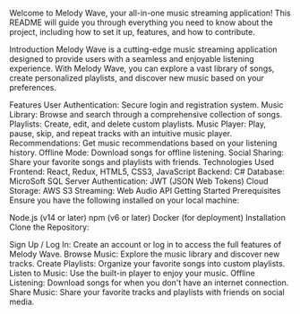 Welcome to Melody Wave, your all-in-one music streaming application! This README will guide you through everything you need to know about the project, including how to set it up, features, and how to contribute.

Introduction
Melody Wave is a cutting-edge music streaming application designed to provide users with a seamless and enjoyable listening experience. With Melody Wave, you can explore a vast library of songs, create personalized playlists, and discover new music based on your preferences.

Features
User Authentication: Secure login and registration system.
Music Library: Browse and search through a comprehensive collection of songs.
Playlists: Create, edit, and delete custom playlists.
Music Player: Play, pause, skip, and repeat tracks with an intuitive music player.
Recommendations: Get music recommendations based on your listening history.
Offline Mode: Download songs for offline listening.
Social Sharing: Share your favorite songs and playlists with friends.
Technologies Used
Frontend: React, Redux, HTML5, CSS3, JavaScript
Backend: C#
Database: MicroSoft SQL Server
Authentication: JWT (JSON Web Tokens)
Cloud Storage: AWS S3
Streaming: Web Audio API
Getting Started
Prerequisites
Ensure you have the following installed on your local machine:

Node.js (v14 or later)
npm (v6 or later)
Docker (for deployment)
Installation
Clone the Repository:

Sign Up / Log In: Create an account or log in to access the full features of Melody Wave.
Browse Music: Explore the music library and discover new tracks.
Create Playlists: Organize your favorite songs into custom playlists.
Listen to Music: Use the built-in player to enjoy your music.
Offline Listening: Download songs for when you don't have an internet connection.
Share Music: Share your favorite tracks and playlists with friends on social media.
